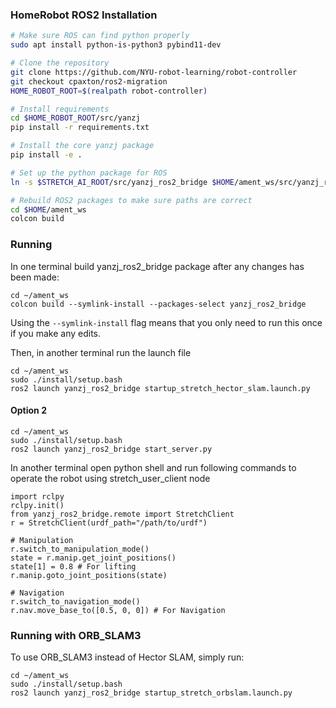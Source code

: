 ### HomeRobot ROS2 Installation

```sh
# Make sure ROS can find python properly
sudo apt install python-is-python3 pybind11-dev

# Clone the repository
git clone https://github.com/NYU-robot-learning/robot-controller
git checkout cpaxton/ros2-migration
HOME_ROBOT_ROOT=$(realpath robot-controller)

# Install requirements
cd $HOME_ROBOT_ROOT/src/yanzj
pip install -r requirements.txt

# Install the core yanzj package
pip install -e .

# Set up the python package for ROS
ln -s $STRETCH_AI_ROOT/src/yanzj_ros2_bridge $HOME/ament_ws/src/yanzj_ros2_bridge

# Rebuild ROS2 packages to make sure paths are correct
cd $HOME/ament_ws
colcon build
```

### Running

In one terminal build yanzj_ros2_bridge package after any changes has been made:

```
cd ~/ament_ws
colcon build --symlink-install --packages-select yanzj_ros2_bridge
```

Using the `--symlink-install` flag means that you only need to run this once if you make any edits.

Then, in another terminal run the launch file

```
cd ~/ament_ws
sudo ./install/setup.bash
ros2 launch yanzj_ros2_bridge startup_stretch_hector_slam.launch.py
```

#### Option 2

```
cd ~/ament_ws
sudo ./install/setup.bash
ros2 launch yanzj_ros2_bridge start_server.py
```

In another terminal open python shell and run following commands to operate the robot using stretch_user_client node

```
import rclpy
rclpy.init()
from yanzj_ros2_bridge.remote import StretchClient
r = StretchClient(urdf_path="/path/to/urdf")

# Manipulation
r.switch_to_manipulation_mode()
state = r.manip.get_joint_positions()
state[1] = 0.8 # For lifting
r.manip.goto_joint_positions(state)

# Navigation
r.switch_to_navigation_mode()
r.nav.move_base_to([0.5, 0, 0]) # For Navigation
```

### Running with ORB_SLAM3

To use ORB_SLAM3 instead of Hector SLAM, simply run:

```
cd ~/ament_ws
sudo ./install/setup.bash
ros2 launch yanzj_ros2_bridge startup_stretch_orbslam.launch.py
```
